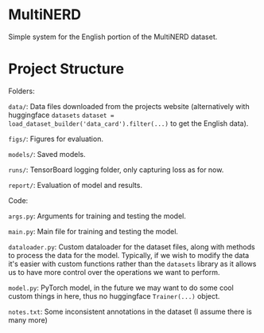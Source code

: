 # MultiNERD
Simple system for the English portion of the MultiNERD dataset.

# Project Structure

Folders:

``data/``: Data files downloaded from the projects website (alternatively with huggingface ``datasets`` ``dataset = load_dataset_builder('data_card').filter(...)`` to get the English data).

``figs/``: Figures for evaluation.

``models/``: Saved models.

``runs/``: TensorBoard logging folder, only capturing loss as for now.

``report/``: Evaluation of model and results.

Code:

``args.py``: Arguments for training and testing the model.

``main.py``: Main file for training and testing the model.

``dataloader.py``: Custom dataloader for the dataset files, along with methods to process the data for the model. Typically, if we wish to modify the data it's easier with custom functions rather than the ``datasets`` library as it allows us to have more control over the operations we want to perform. 

``model.py``: PyTorch model, in the future we may want to do some cool custom things in here, thus no huggingface ``Trainer(...)`` object.

``notes.txt``: Some inconsistent annotations in the dataset (I assume there is many more)

